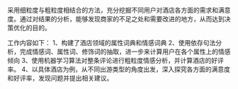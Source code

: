 # 
采用细粒度与粗粒度相结合的方法，充分挖掘不同用户对酒店各方面的需求和满意度。通过对结果的分析，能够发现商家的不足之处和需要改进的地方，从而达到决策优化的目的。

工作内容如下：
1、构建了酒店领域的属性词典和情感词典
2、使用依存句法分析，完成情感词、属性词、修饰词的抽取，进一步来计算用户在各个属性上的情感倾向
3、使用机器学习算法对整条评论进行粗粒度情感分析，并计算酒店的好评率。
4、以具体酒店为例，从不同出游类型的角度出发，深入探究各方面的满意度和好评率，发现问题并提出相关建议。

